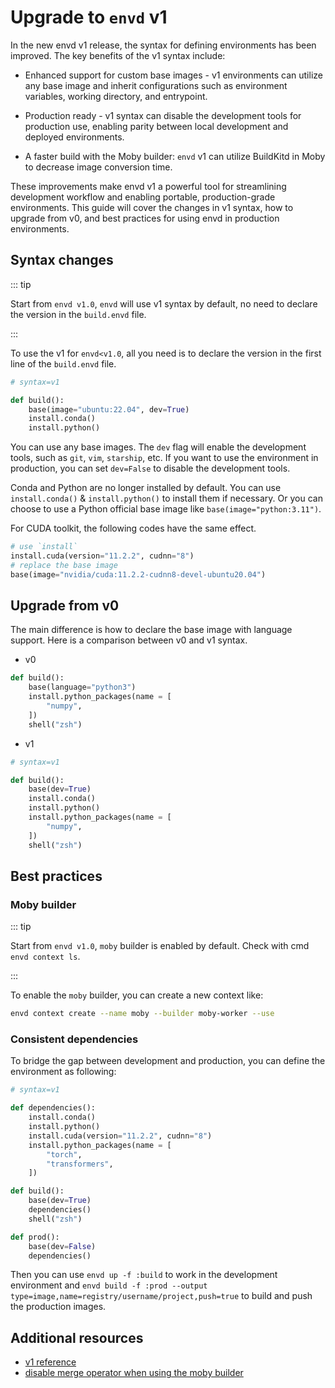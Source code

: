 # Upgrade to `envd` v1

In the new envd v1 release, the syntax for defining environments has been improved. The key benefits of the v1 syntax include:

- Enhanced support for custom base images - v1 environments can utilize any base image and inherit configurations such as environment variables, working directory, and entrypoint.

- Production ready - v1 syntax can disable the development tools for production use, enabling parity between local development and deployed environments.

- A faster build with the Moby builder: `envd` v1 can utilize BuildKitd in Moby to decrease image conversion time.

These improvements make envd v1 a powerful tool for streamlining development workflow and enabling portable, production-grade environments. This guide will cover the changes in v1 syntax, how to upgrade from v0, and best practices for using envd in production environments.

## Syntax changes

::: tip

Start from `envd v1.0`, `envd` will use v1 syntax by default, no need to declare the version in the `build.envd` file.

:::

To use the v1 for `envd<v1.0`, all you need is to declare the version in the first line of the `build.envd` file.

```python
# syntax=v1

def build():
    base(image="ubuntu:22.04", dev=True)
    install.conda()
    install.python()
```

You can use any base images. The `dev` flag will enable the development tools, such as `git`, `vim`, `starship`, etc. If you want to use the environment in production, you can set `dev=False` to disable the development tools.

Conda and Python are no longer installed by default. You can use `install.conda()` & `install.python()` to install them if necessary. Or you can choose to use a Python official base image like `base(image="python:3.11")`.

For CUDA toolkit, the following codes have the same effect.

```python
# use `install`
install.cuda(version="11.2.2", cudnn="8")
# replace the base image
base(image="nvidia/cuda:11.2.2-cudnn8-devel-ubuntu20.04")
```

## Upgrade from v0

The main difference is how to declare the base image with language support. Here is a comparison between v0 and v1 syntax.

- v0
```python
def build():
    base(language="python3")
    install.python_packages(name = [
        "numpy",
    ])
    shell("zsh")
```

- v1
```python
# syntax=v1

def build():
    base(dev=True)
    install.conda()
    install.python()
    install.python_packages(name = [
        "numpy",
    ])
    shell("zsh")
```

## Best practices

### Moby builder

::: tip

Start from `envd v1.0`, `moby` builder is enabled by default. Check with cmd `envd context ls`.

:::

To enable the `moby` builder, you can create a new context like:

```bash
envd context create --name moby --builder moby-worker --use
```

### Consistent dependencies

To bridge the gap between development and production, you can define the environment as following:

```python
# syntax=v1

def dependencies():
    install.conda()
    install.python()
    install.cuda(version="11.2.2", cudnn="8")
    install.python_packages(name = [
        "torch",
        "transformers",
    ])

def build():
    base(dev=True)
    dependencies()
    shell("zsh")

def prod():
    base(dev=False)
    dependencies()
```

Then you can use `envd up -f :build` to work in the development environment and `envd build -f :prod --output type=image,name=registry/username/project,push=true` to build and push the production images.

## Additional resources

- [v1 reference](../api/starlark/v1/global)
- [disable merge operator when using the moby builder](https://github.com/tensorchord/envd/issues/1693)
